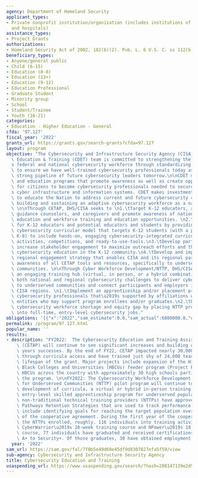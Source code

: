 ```yaml
---
agency: Department of Homeland Security
applicant_types:
- Private nonprofit institution/organization (includes institutions of higher education
  and hospitals)
assistance_types:
- Project Grants
authorizations:
- Homeland Security Act of 2002, 102(b)(2). Pub. L. 6 U.S. C. ss 112(b)(2), 107-296.
beneficiary_types:
- Anyone/general public
- Child (6-15)
- Education (0-8)
- Education (13+)
- Education (9-12)
- Education Professional
- Graduate Student
- Minority group
- School
- Student/Trainee
- Youth (16-21)
categories:
- Education - Higher Education - General
cfda: '97.127'
fiscal_year: '2022'
grants_url: https://grants.gov/search-grants?cfda=97.127
layout: program
objective: "The Cybersecurity and Infrastructure Security Agency (CISA), Cyber Defense\
  \ Education & Training (CDET) team is committed to strengthening the nation\u2019\
  s federal and national cybersecurity workforce through standardizing roles and helping\
  \ to ensure we have well-trained cybersecurity professionals today as well as a\
  \ strong pipeline of future cybersecurity leaders tomorrow.\n\nCDET manages training\
  \ and education programs that promote awareness as well as create opportunities\
  \ for citizens to become cybersecurity professionals needed to secure the nation\u2019\
  s cyber infrastructure and information systems. CDET makes investments in resources\
  \ to educate the Nation to address current and future cybersecurity challenges by\
  \ building and sustaining an adaptive cybersecurity workforce as a national asset.\
  \ \n\nThrough CETAP, DHS/CISA seeks to \n1.\tTarget K-12 educators, administrators,\
  \ guidance counselors, and caregivers and promote awareness of national cybersecurity\
  \ education and workforce training and education opportunities. \n2.\tCreate pathways\
  \ for K-12 educators and potential educators and students by providing an adaptable\
  \ cybersecurity curricular model that targets K-12 students (with a priority toward\
  \ K-8) to include hands-on, engaging cybersecurity-integrated curriculum, gamified\
  \ activities, competitions, and ready-to-use-tools.\n3.\tDevelop partnerships and\
  \ increase stakeholder engagement to maximize outreach efforts and the impact of\
  \ cybersecurity education in the K-12 community.\n4.\tDevelop and implement a comprehensive\
  \ regional engagement strategy that enables CISA and its regional partners to increase\
  \ awareness of all CETAP tools and resources, specifically to underserved and underrepresented\
  \ communities. \n\nThrough Cyber Workforce Development/NTTP, DHS/CISA seeks to Implement\
  \ an engaging training hub (virtual, in person, or a hybrid combination) covering\
  \ both national and regional cybersecurity challenges to deliver cybersecurity training\
  \ to underserved communities and connect participants and employers in one or more\
  \ CISA regions. \n1.\tImplement an apprenticeship and/or placement program for entry-level\
  \ cybersecurity professionals that\u2019s supported by affiliations with cybersecurity\
  \ entities who may support program enrollees and/or graduates.\n2.\tDecrease the\
  \ cybersecurity workforce shortage and equity gap by placing NTTP program graduates\
  \ into full-time, entry-level cybersecurity jobs."
obligations: '[{"x":"2022","sam_estimate":0.0,"sam_actual":6800000.0,"usa_spending_actual":6800000.0},{"x":"2023","sam_estimate":9800000.0,"sam_actual":0.0,"usa_spending_actual":9800000.0},{"x":"2024","sam_estimate":9800000.0,"sam_actual":0.0,"usa_spending_actual":0.0}]'
permalink: /program/97.127.html
popular_name: ''
results:
- description: "FY2022:  The Cybersecurity Education and Training Assistance Program\
    \ (CETAP) will continue to see significant increases and building off of previous\
    \ years successes. By the end of FY22, CETAP impacted nearly 30,000 educators\
    \ through curricula access and have trained just shy of 24,000 teachers over the\
    \ lifespan of the grant. Major projects include expansion of the Historically\
    \ Black Colleges and Universities (HBCUs) feeder program (Project REACH) to 10\
    \ HBCUs across the country with approximately 30 high schools participating in\
    \ the program. \n\nFY2022: The Cybersecurity Workforce Development and Training\
    \ for Underserved Communities (NTTP) pilot program will continue to see significant\
    \ development of curricula, a virtual or hybrid in-person training hub, and an\
    \ entry-level skilled apprenticeship program for underserved populations. The\
    \ non-traditional technical training providers (NTTPs) have approved Cybersecurity\
    \ Pathways Retention Strategies that are used to track performance measures, to\
    \ include identifying goals for reaching the target population over the lifespan\
    \ of the cooperative agreement. During the first year of the cooperative agreement,\
    \ the NTTPs enrolled, roughly, 116 individuals into training activities. Through\
    \ CyberWarrior\u2019s 28-week training course and NPower\u2019s 18-week training\
    \ course, 77 individuals have graduated and received certifications ranging from\
    \ A+ to Security+. Of those graduates, 30 have obtained employment in cyber fields."
  year: '2022'
sam_url: https://sam.gov/fal/7f0b5e49d60e45df9d8307827efa5f59/view
sub-agency: Cybersecurity and Infrastructure Security Agency
title: Cybersecurity Education and Training
usaspending_url: https://www.usaspending.gov/search/?hash=208147139e2d97d7409ab770864bcb8e
---
```

